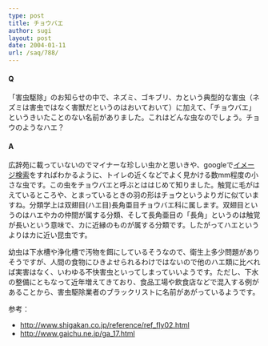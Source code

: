 ```yaml
---
type: post
title: チョウバエ
author: sugi
layout: post
date: 2004-01-11
url: /saq/788/
---
```

#### Q 

「害虫駆除」のお知らせの中で、ネズミ、ゴキブリ、カという典型的な害虫（ネズミは害虫ではなく害獣だというのはおいておいて）に加えて、「チョウバエ」というきいたことのない名前がありました。これはどんな虫なのでしょう。チョウのようなハエ？

#### A 

広辞苑に載っていないのでマイナーな珍しい虫かと思いきや、googleで<a href="http://images.google.co.jp/images?ie=utf-8&#038;oe=utf-8&#038;q=%E3%83%81%E3%83%A7%E3%82%A6%E3%83%90%E3%82%A8" onclick="_gaq.push(['_trackEvent', 'outbound-article', 'http://images.google.co.jp/images?ie=utf-8&#038;oe=utf-8&#038;q=%E3%83%81%E3%83%A7%E3%82%A6%E3%83%90%E3%82%A8', 'イメージ検索']);" >イメージ検索</a>をすればわかるように、トイレの近くなどでよく見かける数mm程度の小さな虫です。この虫をチョウバエと呼ぶとははじめて知りました。触覚に毛がはえているところや、とまっているときの羽の形はチョウというよりガに似ていますね。分類学上は双翅目(ハエ目)長角亜目チョウバエ科に属します。双翅目というのはハエやカの仲間が属する分類、そして長角亜目の「長角」というのは触覚が長いという意味で、カに近縁のものが属する分類です。したがってハエというよりはカに近い昆虫です。

幼虫は下水槽や浄化槽で汚物を餌にしているそうなので、衛生上多少問題がありそうですが、人間の食物にひきよせられるわけではないので他のハエ類に比べれば実害はなく、いわゆる不快害虫といってしまっていいようです。ただし、下水の整備にともなって近年増えてきており、食品工場や飲食店などで混入する例があることから、害虫駆除業者のブラックリストに名前があがっているようです。

参考：

  * <a href="http://www.shigakan.co.jp/reference/ref_fly02.html" onclick="_gaq.push(['_trackEvent', 'outbound-article', 'http://www.shigakan.co.jp/reference/ref_fly02.html', 'http://www.shigakan.co.jp/reference/ref_fly02.html']);" >http://www.shigakan.co.jp/reference/ref_fly02.html</a>
  * <a href="http://www.gaichu.ne.jp/ga_17.html" onclick="_gaq.push(['_trackEvent', 'outbound-article', 'http://www.gaichu.ne.jp/ga_17.html', 'http://www.gaichu.ne.jp/ga_17.html']);" >http://www.gaichu.ne.jp/ga_17.html</a>
